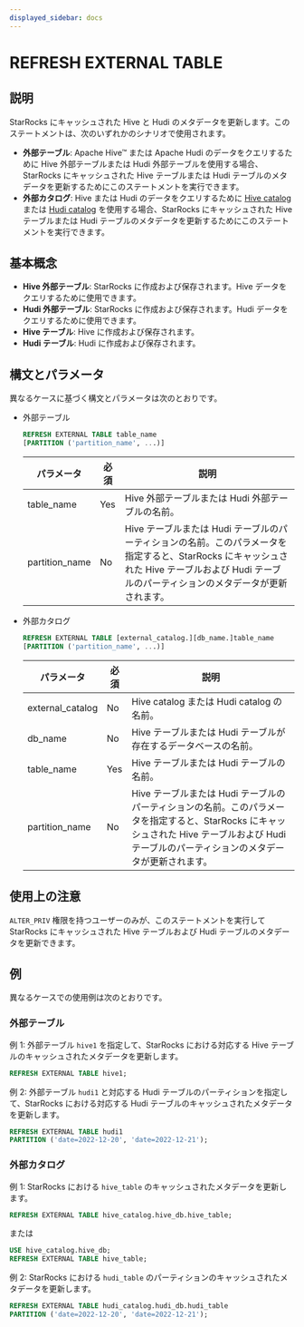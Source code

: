 ```yaml
---
displayed_sidebar: docs
---
```


# REFRESH EXTERNAL TABLE

## 説明

StarRocks にキャッシュされた Hive と Hudi のメタデータを更新します。このステートメントは、次のいずれかのシナリオで使用されます。

- **外部テーブル**: Apache Hive™ または Apache Hudi のデータをクエリするために Hive 外部テーブルまたは Hudi 外部テーブルを使用する場合、StarRocks にキャッシュされた Hive テーブルまたは Hudi テーブルのメタデータを更新するためにこのステートメントを実行できます。
- **外部カタログ**: Hive または Hudi のデータをクエリするために [Hive catalog](../../../data_source/catalog/hive_catalog.md) または [Hudi catalog](../../../data_source/catalog/hudi_catalog.md) を使用する場合、StarRocks にキャッシュされた Hive テーブルまたは Hudi テーブルのメタデータを更新するためにこのステートメントを実行できます。

## 基本概念

- **Hive 外部テーブル**: StarRocks に作成および保存されます。Hive データをクエリするために使用できます。
- **Hudi 外部テーブル**: StarRocks に作成および保存されます。Hudi データをクエリするために使用できます。
- **Hive テーブル**: Hive に作成および保存されます。
- **Hudi テーブル**: Hudi に作成および保存されます。

## 構文とパラメータ

異なるケースに基づく構文とパラメータは次のとおりです。

- 外部テーブル

    ```SQL
    REFRESH EXTERNAL TABLE table_name 
    [PARTITION ('partition_name', ...)]
    ```

    | **パラメータ**  | **必須** | **説明**                                              |
    | -------------- | ------------ | ------------------------------------------------------------ |
    | table_name     | Yes          | Hive 外部テーブルまたは Hudi 外部テーブルの名前。    |
    | partition_name | No           | Hive テーブルまたは Hudi テーブルのパーティションの名前。このパラメータを指定すると、StarRocks にキャッシュされた Hive テーブルおよび Hudi テーブルのパーティションのメタデータが更新されます。 |

- 外部カタログ

    ```SQL
    REFRESH EXTERNAL TABLE [external_catalog.][db_name.]table_name
    [PARTITION ('partition_name', ...)]
    ```

    | **パラメータ**    | **必須** | **説明**                                              |
    | ---------------- | ------------ | ------------------------------------------------------------ |
    | external_catalog | No           | Hive catalog または Hudi catalog の名前。                  |
    | db_name          | No           | Hive テーブルまたは Hudi テーブルが存在するデータベースの名前。 |
    | table_name       | Yes          | Hive テーブルまたは Hudi テーブルの名前。                    |
    | partition_name   | No           | Hive テーブルまたは Hudi テーブルのパーティションの名前。このパラメータを指定すると、StarRocks にキャッシュされた Hive テーブルおよび Hudi テーブルのパーティションのメタデータが更新されます。 |

## 使用上の注意

`ALTER_PRIV` 権限を持つユーザーのみが、このステートメントを実行して StarRocks にキャッシュされた Hive テーブルおよび Hudi テーブルのメタデータを更新できます。

## 例

異なるケースでの使用例は次のとおりです。

### 外部テーブル

例 1: 外部テーブル `hive1` を指定して、StarRocks における対応する Hive テーブルのキャッシュされたメタデータを更新します。

```SQL
REFRESH EXTERNAL TABLE hive1;
```

例 2: 外部テーブル `hudi1` と対応する Hudi テーブルのパーティションを指定して、StarRocks における対応する Hudi テーブルのキャッシュされたメタデータを更新します。

```SQL
REFRESH EXTERNAL TABLE hudi1
PARTITION ('date=2022-12-20', 'date=2022-12-21');
```

### 外部カタログ

例 1: StarRocks における `hive_table` のキャッシュされたメタデータを更新します。

```SQL
REFRESH EXTERNAL TABLE hive_catalog.hive_db.hive_table;
```

または

```SQL
USE hive_catalog.hive_db;
REFRESH EXTERNAL TABLE hive_table;
```

例 2: StarRocks における `hudi_table` のパーティションのキャッシュされたメタデータを更新します。

```SQL
REFRESH EXTERNAL TABLE hudi_catalog.hudi_db.hudi_table
PARTITION ('date=2022-12-20', 'date=2022-12-21');
```